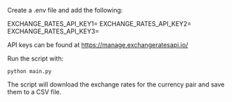 Create a .env file and add the following:

EXCHANGE_RATES_API_KEY1=<your-api-key>
EXCHANGE_RATES_API_KEY2=<your-api-key>
EXCHANGE_RATES_API_KEY3=<your-api-key>

API keys can be found at https://manage.exchangeratesapi.io/

Run the script with:

```
python main.py
```

The script will download the exchange rates for the currency pair and save them to a CSV file.